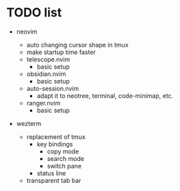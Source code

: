 # TODO list

- neovim

  - auto changing cursor shape in tmux
  - make startup time faster
  - telescope.nvim
    - basic setup
  - obsidian.nvim
    - basic setup
  - auto-session.nvim
    - adapt it to neotree, terminal, code-minimap, etc.
  - ranger.nvim
    - basic setup

- wezterm
  - replacement of tmux
    - key bindings
      - copy mode
      - search mode
      - switch pane
    - status line
  - transparent tab bar
